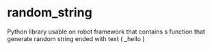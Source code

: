 # random_string
Python library usable on robot framework that contains s function that generate random string ended with text ( _hello )
